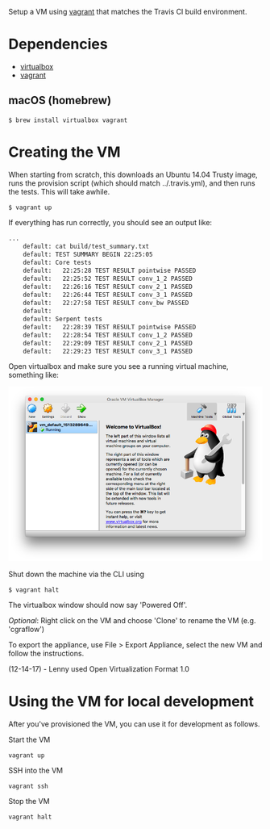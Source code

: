 Setup a VM using [vagrant](https://www.vagrantup.com/) that matches the Travis
CI build environment.

# Dependencies

* [virtualbox](https://www.virtualbox.org/wiki/Downloads)
* [vagrant](https://www.vagrantup.com/downloads.html)

## macOS (homebrew)
```
$ brew install virtualbox vagrant
```

# Creating the VM
When starting from scratch, this downloads an Ubuntu 14.04 Trusty image, runs
the provision script (which should match ../.travis.yml), and then runs the
tests. This will take awhile.
```
$ vagrant up
```

If everything has run correctly, you should see an output like:
```
...
    default: cat build/test_summary.txt
    default: TEST SUMMARY BEGIN 22:25:05
    default: Core tests
    default:   22:25:28 TEST RESULT pointwise PASSED
    default:   22:25:52 TEST RESULT conv_1_2 PASSED
    default:   22:26:16 TEST RESULT conv_2_1 PASSED
    default:   22:26:44 TEST RESULT conv_3_1 PASSED
    default:   22:27:58 TEST RESULT conv_bw PASSED
    default: 
    default: Serpent tests
    default:   22:28:39 TEST RESULT pointwise PASSED
    default:   22:28:54 TEST RESULT conv_1_2 PASSED
    default:   22:29:09 TEST RESULT conv_2_1 PASSED
    default:   22:29:23 TEST RESULT conv_3_1 PASSED
```

Open virtualbox and make sure you see a running virtual machine, something like:

![virtualbox-image](./images/virtualbox.png)

Shut down the machine via the CLI using
```
$ vagrant halt
```

The virtualbox window should now say 'Powered Off'.

*Optional*: Right click on the VM and choose 'Clone' to rename the VM (e.g.
'cgraflow')

To export the appliance, use File > Export Appliance, select the new VM and
follow the instructions.

(12-14-17) - Lenny used Open Virtualization Format 1.0

# Using the VM for local development
After you've provisioned the VM, you can use it for development as follows.

Start the VM
```
vagrant up
```

SSH into the VM
```
vagrant ssh
```

Stop the VM
```
vagrant halt
```
